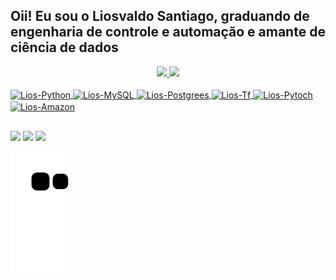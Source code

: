 ## Oii! Eu sou o Liosvaldo Santiago, graduando de engenharia de controle e automação e amante de ciência de dados

<div align="center">
  <a href="https://github.com/liosvaldo">
  <img height="180em" src="https://github-readme-stats.vercel.app/api?username=liosvaldo&show_icons=true&theme=dracula&include_all_commits=true&icon_color=7E9246&bg_color=0A0F0B&text_color=64AD81&title_color=91B302&count_private=true"/>
  <img height="180em" src="https://github-readme-stats.vercel.app/api/top-langs/?username=liosvaldo&layout=compact&text_color=64AD81&icon_color=7E9246&bg_color=0A0F0B&title_color=91B302&langs_count=7&theme=dracula"/>
</div>

<div style="display: inline_block"><br>
  <img align="center" alt="Lios-Python" height="30" width="40" src="https://cdn.jsdelivr.net/gh/devicons/devicon/icons/python/python-original.svg">
  <img align="center" alt="Lios-MySQL" height="30" width="40" src="https://cdn.jsdelivr.net/gh/devicons/devicon/icons/mysql/mysql-original.svg">
  <img align="center" alt="Lios-Postgrees" height="30" width="40" src="https://cdn.jsdelivr.net/gh/devicons/devicon/icons/postgresql/postgresql-plain.svg">
  <img align="center" alt="Lios-Tf" height="30" width="40" src="https://cdn.jsdelivr.net/gh/devicons/devicon/icons/tensorflow/tensorflow-original.svg">
  <img align="center" alt="Lios-Pytoch" height="30" width="40" src="https://cdn.jsdelivr.net/gh/devicons/devicon/icons/pytorch/pytorch-original.svg">
  <img align="center" alt="Lios-Amazon" height="30" width="40" src="https://cdn.jsdelivr.net/gh/devicons/devicon/icons/amazonwebservices/amazonwebservices-original.svg">
  
</div>

  ##
 
<div> 
  
  <a href="https://www.instagram.com/lios.santiago/" target="_blank"><img src="https://img.shields.io/badge/-Instagram-%23E4405F?style=for-the-badge&logo=instagram&logoColor=white" target="_blank"></a>
  <a href = "mailto:liosvaldosantiago@gmail.com"><img src="https://img.shields.io/badge/-Gmail-%23333?style=for-the-badge&logo=gmail&logoColor=white" target="_blank"></a>
  <a href="https://www.linkedin.com/in/liosvaldosantiago/" target="_blank"><img src="https://img.shields.io/badge/-LinkedIn-%230077B5?style=for-the-badge&logo=linkedin&logoColor=white" target="_blank"></a> 
 
  ![Snake animation](https://github.com/rafaballerini/rafaballerini/blob/output/github-contribution-grid-snake.svg)
 
</div>